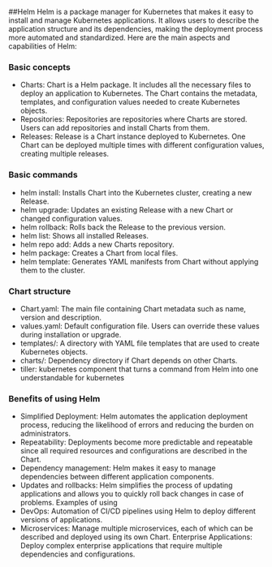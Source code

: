 ##Helm
Helm is a package manager for Kubernetes that makes it easy to install and manage Kubernetes applications. It allows users to describe the application structure and its dependencies, making the deployment process more automated and standardized. Here are the main aspects and capabilities of Helm:

### Basic concepts
- Charts:
Chart is a Helm package. It includes all the necessary files to deploy an application to Kubernetes.
The Chart contains the metadata, templates, and configuration values ​​needed to create Kubernetes objects.
- Repositories:
Repositories are repositories where Charts are stored. Users can add repositories and install Charts from them.
- Releases:
Release is a Chart instance deployed to Kubernetes. One Chart can be deployed multiple times with different configuration values, creating multiple releases.
### Basic commands
- helm install: Installs Chart into the Kubernetes cluster, creating a new Release.
- helm upgrade: Updates an existing Release with a new Chart or changed configuration values.
- helm rollback: Rolls back the Release to the previous version.
- helm list: Shows all installed Releases.
- helm repo add: Adds a new Charts repository.
- helm package: Creates a Chart from local files.
- helm template: Generates YAML manifests from Chart without applying them to the cluster.
### Chart structure
- Chart.yaml: The main file containing Chart metadata such as name, version and description.
- values.yaml: Default configuration file. Users can override these values ​​during installation or upgrade.
- templates/: A directory with YAML file templates that are used to create Kubernetes objects.
- charts/: Dependency directory if Chart depends on other Charts.
- tiller: kubernetes component that turns a command from Helm into one understandable for kubernetes
### Benefits of using Helm
- Simplified Deployment: Helm automates the application deployment process, reducing the likelihood of errors and reducing the burden on administrators.
- Repeatability: Deployments become more predictable and repeatable since all required resources and configurations are described in the Chart.
- Dependency management: Helm makes it easy to manage dependencies between different application components.
- Updates and rollbacks: Helm simplifies the process of updating applications and allows you to quickly roll back changes in case of problems.
Examples of using
- DevOps: Automation of CI/CD pipelines using Helm to deploy different versions of applications.
- Microservices: Manage multiple microservices, each of which can be described and deployed using its own Chart.
Enterprise Applications: Deploy complex enterprise applications that require multiple dependencies and configurations.